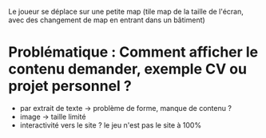 Le joueur se déplace sur une petite map (tile map de la taille de l'écran, avec des changement de map en entrant dans un bâtiment)


# Problématique : Comment afficher le contenu demander, exemple CV ou projet personnel ?
- par extrait de texte -> problème de forme, manque de contenu ?
- image -> taille limité
- interactivité vers le site ? le jeu n'est pas le site à 100%